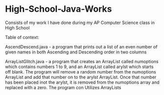 # High-School-Java-Works
Consists of my work I have done during my AP Computer Science class in High School

Table of context:

AscendDescend.java - a program that prints out a list of an even number of given names in both Ascending and Descending order in two columns

ArrayListGlitch.java - a program that creates an ArrayList called numoptions which contains numbers 1 to 9, and an ArrayList called arylst which starts off blank. The program will remove a random number from the numoptions ArrayList and add that number on to the arylst ArrayList. Once that number has been placed inot the arylst, it is removed from the numoptions array and replaced with a zero. The program con         Utilizes ArrayLists
